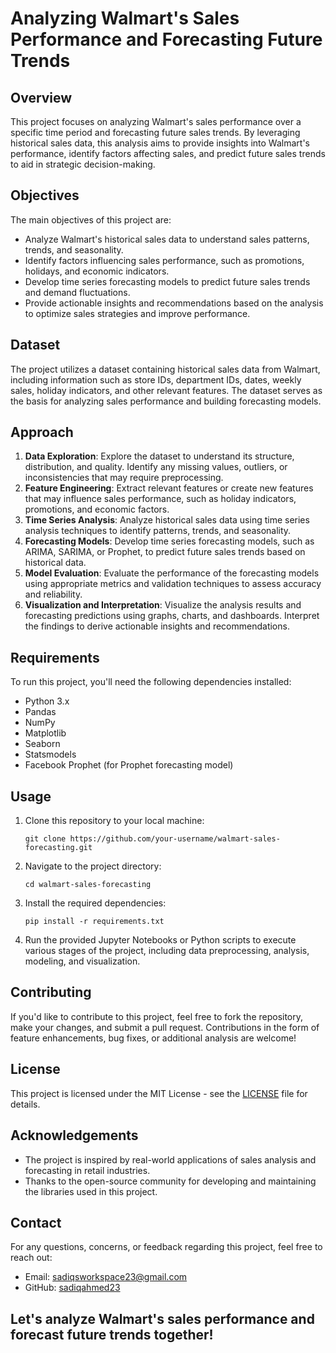 # Analyzing Walmart's Sales Performance and Forecasting Future Trends

## Overview
This project focuses on analyzing Walmart's sales performance over a specific time period and forecasting future sales trends. By leveraging historical sales data, this analysis aims to provide insights into Walmart's performance, identify factors affecting sales, and predict future sales trends to aid in strategic decision-making.

## Objectives
The main objectives of this project are:
- Analyze Walmart's historical sales data to understand sales patterns, trends, and seasonality.
- Identify factors influencing sales performance, such as promotions, holidays, and economic indicators.
- Develop time series forecasting models to predict future sales trends and demand fluctuations.
- Provide actionable insights and recommendations based on the analysis to optimize sales strategies and improve performance.

## Dataset
The project utilizes a dataset containing historical sales data from Walmart, including information such as store IDs, department IDs, dates, weekly sales, holiday indicators, and other relevant features. The dataset serves as the basis for analyzing sales performance and building forecasting models.

## Approach
1. **Data Exploration**: Explore the dataset to understand its structure, distribution, and quality. Identify any missing values, outliers, or inconsistencies that may require preprocessing.
2. **Feature Engineering**: Extract relevant features or create new features that may influence sales performance, such as holiday indicators, promotions, and economic factors.
3. **Time Series Analysis**: Analyze historical sales data using time series analysis techniques to identify patterns, trends, and seasonality.
4. **Forecasting Models**: Develop time series forecasting models, such as ARIMA, SARIMA, or Prophet, to predict future sales trends based on historical data.
5. **Model Evaluation**: Evaluate the performance of the forecasting models using appropriate metrics and validation techniques to assess accuracy and reliability.
6. **Visualization and Interpretation**: Visualize the analysis results and forecasting predictions using graphs, charts, and dashboards. Interpret the findings to derive actionable insights and recommendations.

## Requirements
To run this project, you'll need the following dependencies installed:
- Python 3.x
- Pandas
- NumPy
- Matplotlib
- Seaborn
- Statsmodels
- Facebook Prophet (for Prophet forecasting model)

## Usage
1. Clone this repository to your local machine:
    ```
    git clone https://github.com/your-username/walmart-sales-forecasting.git
    ```
2. Navigate to the project directory:
    ```
    cd walmart-sales-forecasting
    ```
3. Install the required dependencies:
    ```
    pip install -r requirements.txt
    ```
4. Run the provided Jupyter Notebooks or Python scripts to execute various stages of the project, including data preprocessing, analysis, modeling, and visualization.

## Contributing
If you'd like to contribute to this project, feel free to fork the repository, make your changes, and submit a pull request. Contributions in the form of feature enhancements, bug fixes, or additional analysis are welcome!

## License
This project is licensed under the MIT License - see the [LICENSE](LICENSE) file for details.

## Acknowledgements
- The project is inspired by real-world applications of sales analysis and forecasting in retail industries.
- Thanks to the open-source community for developing and maintaining the libraries used in this project.

## Contact
For any questions, concerns, or feedback regarding this project, feel free to reach out:
- Email: sadiqsworkspace23@gmail.com
- GitHub: [sadiqahmed23](https://github.com/sadiqahmed23)

## Let's analyze Walmart's sales performance and forecast future trends together!

